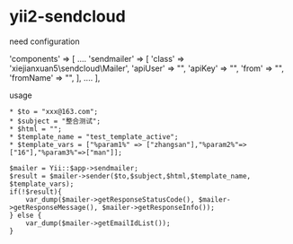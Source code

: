 # yii2-sendcloud

need configuration

'components' => [
        ....
        'sendmailer' => [
            'class' => 'xiejianxuan5\sendcloud\Mailer',
            'apiUser' => "",
            'apiKey' => "",
            'from' => "",
            'fromName' => "",
        ],
        ....
    ],


usage

	* $to = "xxx@163.com";
	* $subject = "整合测试";
	* $html = "";
	* $template_name = "test_template_active";
	* $template_vars = ["%param1%" => ["zhangsan"],"%param2%"=>["16"],"%param3%"=>["man"]];

    $mailer = Yii::$app->sendmailer;
    $result = $mailer->sender($to,$subject,$html,$template_name, $template_vars);
    if(!$result){
    	var_dump($mailer->getResponseStatusCode(), $mailer->getResponseMessage(), $mailer->getResponseInfo());
    } else {
    	var_dump($mailer->getEmailIdList());
    }